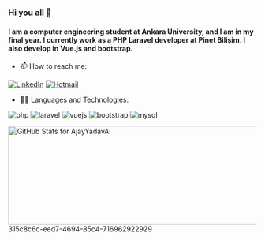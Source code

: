 ### Hi you all 👋
#### I am a computer engineering student at Ankara University, and I am in my final year. I currently work as a PHP Laravel developer at Pinet Bilişim. I also develop in Vue.js and bootstrap.

- 📫 How to reach me:
<p><a href="https://www.linkedin.com/in/mertdemirbag/" target="_blank"><img alt="LinkedIn" src="https://img.shields.io/badge/linkedin-%230077B5.svg?&style=for-the-badge&logo=linkedin&logoColor=white" /></a>
<a href="mailto:mert.demirbag.com" target="_blank"><img alt="Hotmail" src="https://img.shields.io/badge/e%20Mail-0078D4?style=for-the-badge&logo=microsoft-outlook&logoColor=white" /></a>


</p>

- 👨‍💻 Languages and Technologies:
<p>
  <img alt="php" src="https://img.shields.io/badge/PHP-777BB4?style=for-the-badge&logo=php&logoColor=white" />
  <img alt="laravel" src="https://img.shields.io/badge/Laravel-FF2D20?style=for-the-badge&logo=laravel&logoColor=white" />
  <img alt="vuejs" src="https://img.shields.io/badge/Vue.js-35495E?style=for-the-badge&logo=vue.js&logoColor=4FC08D" />
  <img alt="bootstrap" src="https://img.shields.io/badge/Bootstrap-563D7C?style=for-the-badge&logo=bootstrap&logoColor=white" />
  <img alt="mysql" src="https://img.shields.io/badge/MySQL-00000F?style=for-the-badge&logo=mysql&logoColor=white" />
</p>

<img src="https://github-readme-stats.vercel.app/api/top-langs/?username=mertdluffy&layout=compact&theme=codeSTACKr" alt="GitHub Stats for AjayYadavAi" width="700" height="200">
315c8c6c-eed7-4694-85c4-716962922929
